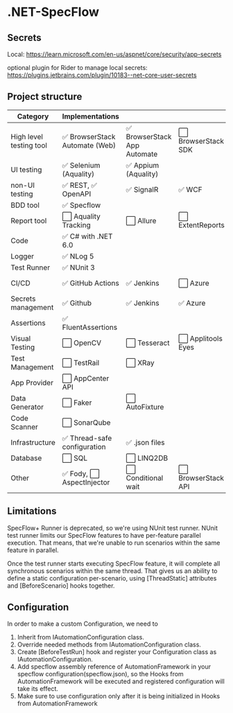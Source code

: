 # .NET-SpecFlow

## Secrets
Local: https://learn.microsoft.com/en-us/aspnet/core/security/app-secrets

optional plugin for Rider to manage local secrets: https://plugins.jetbrains.com/plugin/10183--net-core-user-secrets
## Project structure
| Category                | Implementations               |                             |                    |             |
|-------------------------|-------------------------------|-----------------------------|--------------------|-------------|
| High level testing tool | ✅ BrowserStack Automate (Web) | ✅ BrowserStack App Automate | ⬜ BrowserStack SDK |             |
| UI testing              | ✅ Selenium (Aquality)         | ✅ Appium (Aquality)         |                    |             |
| non-UI testing          | ✅ REST, ✅ OpenAPI             | ✅ SignalR                   | ✅ WCF              | ✅ gRPC      |
| BDD tool                | ✅ Specflow                    |                             |                    |             |
| Report tool             | ⬜ Aquality Tracking           | ⬜ Allure                    | ⬜ ExtentReports    |             |
| Code                    | ✅ C# with .NET 6.0            |                             |                    |             |
| Logger                  | ✅ NLog 5                      |                             |                    |             |
| Test Runner             | ✅ NUnit 3                     |                             |                    |             |
| CI/CD                   | ✅ GitHub Actions              | ✅ Jenkins                   | ⬜ Azure            | ⬜ CircleCI  |
| Secrets management      | ✅ Github                      | ✅ Jenkins                   | ✅ Azure            | ✅ Local     |
| Assertions              | ✅ FluentAssertions            |                             |                    |             |
| Visual Testing          | ⬜ OpenCV                      | ⬜ Tesseract                 | ⬜ Applitools Eyes  |             |
| Test Management         | ⬜ TestRail                    | ⬜ XRay                      |                    |             |
| App Provider            | ⬜ AppCenter API               |                             |                    |             |
| Data Generator          | ⬜ Faker                       | ⬜ AutoFixture               |                    |             |
| Code Scanner            | ⬜ SonarQube                   |                             |                    |             |
| Infrastructure          | ✅ Thread-safe configuration   | ✅ .json files               |                    |             |
| Database                | ⬜ SQL                         | ⬜ LINQ2DB                   |                    |             |
| Other                   | ✅ Fody, ⬜ AspectInjector      | ⬜ Conditional wait          | ⬜ BrowserStack API | ✅ Humanizer |

## Limitations
SpecFlow+ Runner is deprecated, so we're using NUnit test runner. NUnit test runner limits our SpecFlow features to have per-feature parallel execution.
That means, that we're unable to run scenarios within the same feature in parallel.

Once the test runner starts executing SpecFlow feature, it will complete all synchronous scenarios within the same thread.
That gives us an ability to define a static configuration per-scenario, using [ThreadStatic] attributes and [BeforeScenario] hooks together.

## Configuration
In order to make a custom Configuration, we need to 
1. Inherit from IAutomationConfiguration class.
2. Override needed methods from IAutomationConfiguration class.
3. Create [BeforeTestRun] hook and register your Configuration class as IAutomationConfiguration.
4. Add specflow assembly reference of AutomationFramework in your specflow configuration(specflow.json), so the Hooks from AutomationFramework will be executed and registered configuration will take its effect.
5. Make sure to use configuration only after it is being initialized in Hooks from AutomationFramework
